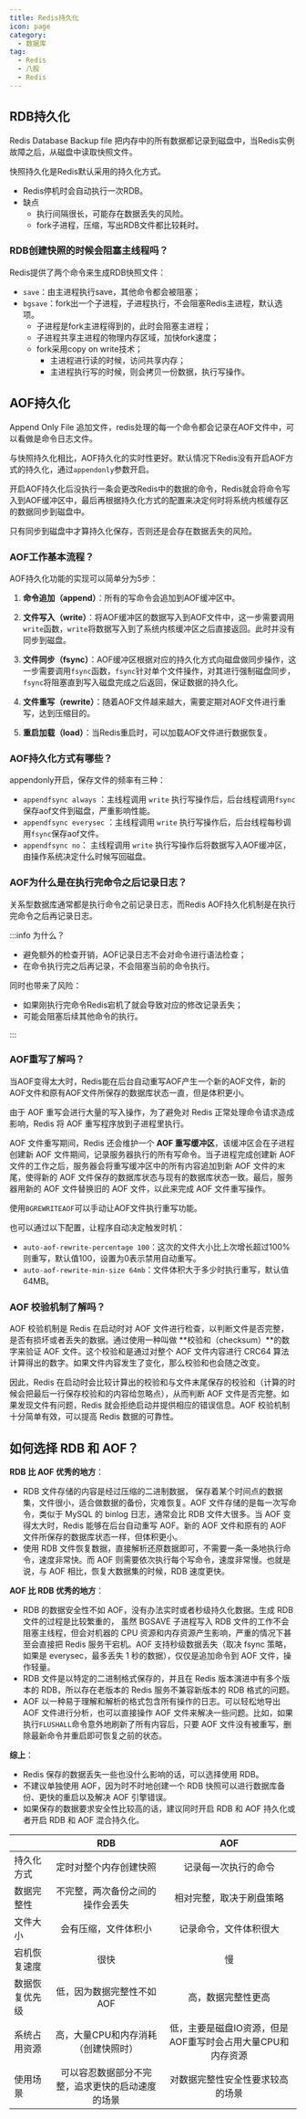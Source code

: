 ```yaml
---
title: Redis持久化
icon: page
category:
  - 数据库
tag:
  - Redis
  - 八股
  - Redis
---
```


## RDB持久化

Redis Database Backup file  把内存中的所有数据都记录到磁盘中，当Redis实例故障之后，从磁盘中读取快照文件。

快照持久化是Redis默认采用的持久化方式。

- Redis停机时会自动执行一次RDB。
- 缺点
  - 执行间隔很长，可能存在数据丢失的风险。
  - fork子进程，压缩，写出RDB文件都比较耗时。

### RDB创建快照的时候会阻塞主线程吗？

Redis提供了两个命令来生成RDB快照文件：

- `save`：由主进程执行save，其他命令都会被阻塞；
- `bgsave`：fork出一个子进程，子进程执行，不会阻塞Redis主进程，默认选项。
  - 子进程是fork主进程得到的，此时会阻塞主进程；
  - 子进程共享主进程的物理内存区域，加快fork速度；
  - fork采用copy on write技术；
    - 主进程进行读的时候，访问共享内存；
    - 主进程执行写的时候，则会拷贝一份数据，执行写操作。

## AOF持久化

Append Only File 追加文件，redis处理的每一个命令都会记录在AOF文件中，可以看做是命令日志文件。

与快照持久化相比，AOF持久化的实时性更好。默认情况下Redis没有开启AOF方式的持久化，通过`appendonly`参数开启。

开启AOF持久化后没执行一条会更改Redis中的数据的命令，Redis就会将命令写入到AOF缓冲区中，最后再根据持久化方式的配置来决定何时将系统内核缓存区的数据同步到磁盘中。

只有同步到磁盘中才算持久化保存，否则还是会存在数据丢失的风险。

### AOF工作基本流程？

AOF持久化功能的实现可以简单分为5步：

1. **命令追加（append）**：所有的写命令会追加到AOF缓冲区中。

2. **文件写入（write）**：将AOF缓冲区的数据写入到AOF文件中，这一步需要调用`write`函数，`write`将数据写入到了系统内核缓冲区之后直接返回。此时并没有同步到磁盘。
3. **文件同步（fsync）**：AOF缓冲区根据对应的持久化方式向磁盘做同步操作，这一步需要调用`fsync`函数，`fsync`针对单个文件操作，对其进行强制磁盘同步，`fsync`将阻塞直到写入磁盘完成之后返回，保证数据的持久化。
4. **文件重写（rewrite）**：随着AOF文件越来越大，需要定期对AOF文件进行重写，达到压缩目的。
5. **重启加载（load）**：当Redis重启时，可以加载AOF文件进行数据恢复。

### AOF持久化方式有哪些？

appendonly开启，保存文件的频率有三种：

- `appendfsync always`  ：主线程调用 `write` 执行写操作后，后台线程调用`fsync`保存aof文件到磁盘，严重影响性能。
- `appendfsync everysec` ：主线程调用 `write` 执行写操作后，后台线程每秒调用`fsync`保存aof文件。
- `appendfsync no`： 主线程调用 `write` 执行写操作后将数据写入AOF缓冲区，由操作系统决定什么时候写回磁盘。

### AOF为什么是在执行完命令之后记录日志？

关系型数据库通常都是执行命令之前记录日志，而Redis AOF持久化机制是在执行完命令之后再记录日志。

:::info 为什么？

- 避免额外的检查开销，AOF记录日志不会对命令进行语法检查；
- 在命令执行完之后再记录，不会阻塞当前的命令执行。

同时也带来了风险：

- 如果刚执行完命令Redis宕机了就会导致对应的修改记录丢失；
- 可能会阻塞后续其他命令的执行。

:::

### AOF重写了解吗？

当AOF变得太大时，Redis能在后台自动重写AOF产生一个新的AOF文件，新的AOF文件和原有AOF文件所保存的数据库状态一直，但是体积更小。

由于 AOF 重写会进行大量的写入操作，为了避免对 Redis 正常处理命令请求造成影响，Redis 将 AOF 重写程序放到子进程里执行。

AOF 文件重写期间，Redis 还会维护一个 **AOF 重写缓冲区**，该缓冲区会在子进程创建新 AOF 文件期间，记录服务器执行的所有写命令。当子进程完成创建新 AOF 文件的工作之后，服务器会将重写缓冲区中的所有内容追加到新 AOF 文件的末尾，使得新的 AOF 文件保存的数据库状态与现有的数据库状态一致。最后，服务器用新的 AOF 文件替换旧的 AOF 文件，以此来完成 AOF 文件重写操作。

使用`BGREWRITEAOF`可以手动让AOF文件执行重写功能。

也可以通过以下配置，让程序自动决定触发时机：

- `auto-aof-rewrite-percentage 100`：这次的文件大小比上次增长超过100%则重写，默认值100，设置为0表示禁用自动重写。
- `auto-aof-rewrite-min-size 64mb`：文件体积大于多少时执行重写，默认值64MB。

### AOF 校验机制了解吗？

AOF 校验机制是 Redis 在启动时对 AOF 文件进行检查，以判断文件是否完整，是否有损坏或者丢失的数据。通过使用一种叫做 **校验和（checksum）**的数字来验证 AOF 文件。这个校验和是通过对整个 AOF 文件内容进行 CRC64 算法计算得出的数字。如果文件内容发生了变化，那么校验和也会随之改变。

因此，Redis 在启动时会比较计算出的校验和与文件末尾保存的校验和（计算的时候会把最后一行保存校验和的内容给忽略点），从而判断 AOF 文件是否完整。如果发现文件有问题，Redis 就会拒绝启动并提供相应的错误信息。AOF 校验机制十分简单有效，可以提高 Redis 数据的可靠性。

## 如何选择 RDB 和 AOF？

**RDB 比 AOF 优秀的地方**：

- RDB 文件存储的内容是经过压缩的二进制数据， 保存着某个时间点的数据集，文件很小，适合做数据的备份，灾难恢复。AOF 文件存储的是每一次写命令，类似于 MySQL 的 binlog 日志，通常会比 RDB 文件大很多。当 AOF 变得太大时，Redis 能够在后台自动重写 AOF。新的 AOF 文件和原有的 AOF 文件所保存的数据库状态一样，但体积更小。
- 使用 RDB 文件恢复数据，直接解析还原数据即可，不需要一条一条地执行命令，速度非常快。而 AOF 则需要依次执行每个写命令，速度非常慢。也就是说，与 AOF 相比，恢复大数据集的时候，RDB 速度更快。

**AOF 比 RDB 优秀的地方**：

- RDB 的数据安全性不如 AOF，没有办法实时或者秒级持久化数据。生成 RDB 文件的过程是比较繁重的， 虽然 BGSAVE 子进程写入 RDB 文件的工作不会阻塞主线程，但会对机器的 CPU 资源和内存资源产生影响，严重的情况下甚至会直接把 Redis 服务干宕机。AOF 支持秒级数据丢失（取决 fsync 策略，如果是 everysec，最多丢失 1 秒的数据），仅仅是追加命令到 AOF 文件，操作轻量。
- RDB 文件是以特定的二进制格式保存的，并且在 Redis 版本演进中有多个版本的 RDB，所以存在老版本的 Redis 服务不兼容新版本的 RDB 格式的问题。
- AOF 以一种易于理解和解析的格式包含所有操作的日志。可以轻松地导出 AOF 文件进行分析，也可以直接操作 AOF 文件来解决一些问题。比如，如果执行`FLUSHALL`命令意外地刷新了所有内容后，只要 AOF 文件没有被重写，删除最新命令并重启即可恢复之前的状态。

**综上**：

- Redis 保存的数据丢失一些也没什么影响的话，可以选择使用 RDB。
- 不建议单独使用 AOF，因为时不时地创建一个 RDB 快照可以进行数据库备份、更快的重启以及解决 AOF 引擎错误。
- 如果保存的数据要求安全性比较高的话，建议同时开启 RDB 和 AOF 持久化或者开启 RDB 和 AOF 混合持久化。

|                |                       RDB                        |                            AOF                             |
| -------------- | :----------------------------------------------: | :--------------------------------------------------------: |
| 持久化方式     |              定时对整个内存创建快照              |                    记录每一次执行的命令                    |
| 数据完整性     |         不完整，两次备份之间的操作会丢失         |                  相对完整，取决于刷盘策略                  |
| 文件大小       |               会有压缩，文件体积小               |                   记录命令，文件体积很大                   |
| 宕机恢复速度   |                       很快                       |                             慢                             |
| 数据恢复优先级 |            低，因为数据完整性不如AOF             |                     高，数据完整性更高                     |
| 系统占用资源   |       高，大量CPU和内存消耗（创建快照时）        | 低，主要是磁盘IO资源，但是AOF重写时会占用大量CPU和内存资源 |
| 使用场景       | 可以容忍数据部分不完整，追求更快的启动速度的场景 |              对数据完整性安全性要求较高的场景              |

